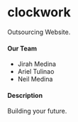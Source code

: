 # clockwork
Outsourcing Website.


#### Our Team

- Jirah Medina
- Ariel Tulinao
- Neil Medina


#### Description

Building your future.